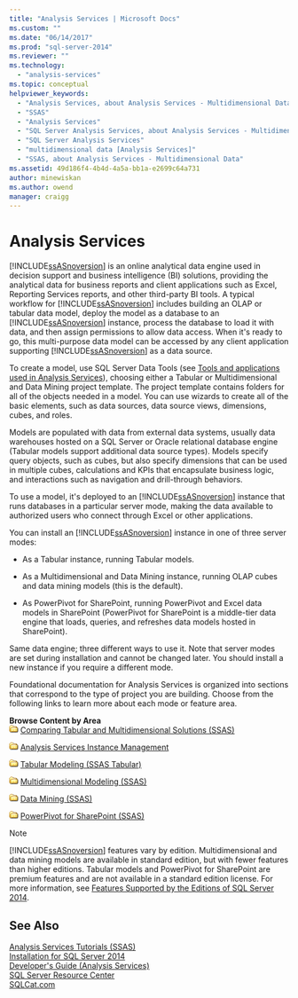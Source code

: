 ```yaml
---
title: "Analysis Services | Microsoft Docs"
ms.custom: ""
ms.date: "06/14/2017"
ms.prod: "sql-server-2014"
ms.reviewer: ""
ms.technology: 
  - "analysis-services"
ms.topic: conceptual
helpviewer_keywords: 
  - "Analysis Services, about Analysis Services - Multidimensional Data"
  - "SSAS"
  - "Analysis Services"
  - "SQL Server Analysis Services, about Analysis Services - Multidimensional Data"
  - "SQL Server Analysis Services"
  - "multidimensional data [Analysis Services]"
  - "SSAS, about Analysis Services - Multidimensional Data"
ms.assetid: 49d186f4-4b4d-4a5a-bb1a-e2699c64a731
author: minewiskan
ms.author: owend
manager: craigg
---
```

# Analysis Services
  [!INCLUDE[ssASnoversion](../includes/ssasnoversion-md.md)] is an online analytical data engine used in decision support and business intelligence (BI) solutions, providing the analytical data for business reports and client applications such as Excel, Reporting Services reports, and other third-party BI tools. A typical workflow for [!INCLUDE[ssASnoversion](../includes/ssasnoversion-md.md)] includes building an OLAP or tabular data model, deploy the model as a database to an [!INCLUDE[ssASnoversion](../includes/ssasnoversion-md.md)] instance, process the database to load it with data, and then assign permissions to allow data access. When it's ready to go, this multi-purpose data model can be accessed by any client application supporting [!INCLUDE[ssASnoversion](../includes/ssasnoversion-md.md)] as a data source.  
  
 To create a model, use SQL Server Data Tools (see [Tools and applications used in Analysis Services](tools-and-applications-used-in-analysis-services.md)), choosing either a Tabular or Multidimensional and Data Mining project template. The project template contains folders for all of the objects needed in a model. You can use wizards to create all of the basic elements, such as data sources, data source views, dimensions, cubes, and roles.  
  
 Models are populated with data from external data systems, usually data warehouses hosted on a SQL Server or Oracle relational database engine (Tabular models support additional data source types). Models specify query objects, such as cubes, but also specify dimensions that can be used in multiple cubes, calculations and KPIs that encapsulate business logic, and interactions such as navigation and drill-through behaviors.  
  
 To use a model, it's deployed to an [!INCLUDE[ssASnoversion](../includes/ssasnoversion-md.md)] instance that runs databases in a particular server mode, making the data available to authorized users who connect through Excel or other applications.  
  
 You can install an [!INCLUDE[ssASnoversion](../includes/ssasnoversion-md.md)] instance in one of three server modes:  
  
-   As a Tabular instance, running Tabular models.  
  
-   As a Multidimensional and Data Mining instance, running OLAP cubes and data mining models (this is the default).  
  
-   As PowerPivot for SharePoint, running PowerPivot and Excel data models in SharePoint (PowerPivot for SharePoint is a middle-tier data engine that loads, queries, and refreshes data models hosted in SharePoint).  
  
 Same data engine; three different ways to use it. Note that server modes are set during installation and cannot be changed later. You should install a new instance if you require a different mode.  
  
 Foundational documentation for Analysis Services is organized into sections that correspond to the type of project you are building. Choose from the following links to learn more about each mode or feature area.  
  
 **Browse Content by Area**  
 ![Small File Folder Icon](../../2014/integration-services/media/filefolder-small.gif "Small File Folder Icon") [Comparing Tabular and Multidimensional Solutions &#40;SSAS&#41;](comparing-tabular-and-multidimensional-solutions-ssas.md)  
  
 ![Small File Folder Icon](../../2014/integration-services/media/filefolder-small.gif "Small File Folder Icon") [Analysis Services Instance Management](instances/analysis-services-instance-management.md)  
  
 ![Small File Folder Icon](../../2014/integration-services/media/filefolder-small.gif "Small File Folder Icon") [Tabular Modeling &#40;SSAS Tabular&#41;](tabular-models/tabular-models-ssas.md)  
  
 ![Small File Folder Icon](../../2014/integration-services/media/filefolder-small.gif "Small File Folder Icon") [Multidimensional Modeling &#40;SSAS&#41;](multidimensional-models/multidimensional-models-ssas.md)  
  
 ![Small File Folder Icon](../../2014/integration-services/media/filefolder-small.gif "Small File Folder Icon") [Data Mining &#40;SSAS&#41;](data-mining/data-mining-ssas.md)  
  
 ![Small File Folder Icon](../../2014/integration-services/media/filefolder-small.gif "Small File Folder Icon") [PowerPivot for SharePoint &#40;SSAS&#41;](power-pivot-sharepoint/power-pivot-for-sharepoint-ssas.md)  
  
> [!NOTE]  
>  [!INCLUDE[ssASnoversion](../includes/ssasnoversion-md.md)] features vary by edition. Multidimensional and data mining models are available in standard edition, but with fewer features than higher editions. Tabular models and PowerPivot for SharePoint are premium features and are not available in a standard edition license. For more information, see [Features Supported by the Editions of SQL Server 2014](../../2014/getting-started/features-supported-by-the-editions-of-sql-server-2014.md).  
  
## See Also  
 [Analysis Services Tutorials &#40;SSAS&#41;](analysis-services-tutorials-ssas.md)   
 [Installation for SQL Server 2014](../database-engine/install-windows/installation-for-sql-server.md)   
 [Developer's Guide &#40;Analysis Services&#41;](analysis-services-developer-documentation.md)   
 [SQL Server Resource Center](https://go.microsoft.com/fwlink/?linkID=219676)   
 [SQLCat.com](https://go.microsoft.com/fwlink/?linkID=220963)  
  
  

